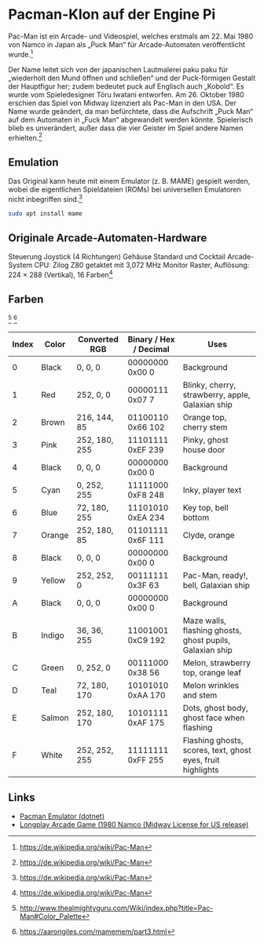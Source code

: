 # Pacman-Klon auf der Engine Pi

Pac-Man ist ein Arcade- und Videospiel, welches
erstmals am 22. Mai 1980 von Namco in Japan als „Puck Man“ für Arcade-Automaten
veröffentlicht wurde.[^wikipedia]

Der Name leitet sich von der japanischen Lautmalerei paku paku für „wiederholt
den Mund öffnen und schließen“ und der Puck-förmigen Gestalt der Hauptfigur her;
zudem bedeutet puck auf Englisch auch „Kobold“. Es wurde vom Spieledesigner Tōru
Iwatani entworfen. Am 26. Oktober 1980 erschien das Spiel von Midway lizenziert
als Pac-Man in den USA. Der Name wurde geändert, da man befürchtete, dass die
Aufschrift „Puck Man“ auf dem Automaten in „Fuck Man“ abgewandelt werden könnte.
Spielerisch blieb es unverändert, außer dass die vier Geister im Spiel andere
Namen erhielten.[^wikipedia]

## Emulation

Das Original kann heute mit einem Emulator (z.
B. MAME) gespielt werden, wobei die eigentlichen Spieldateien (ROMs) bei
universellen Emulatoren nicht inbegriffen sind.[^wikipedia]

```sh
sudo apt install mame
```

## Originale Arcade-Automaten-Hardware

Steuerung Joystick (4 Richtungen)
Gehäuse Standard und Cocktail
Arcade-System CPU: Zilog Z80 getaktet mit 3,072 MHz
Monitor Raster,
Auflösung: 224 × 288 (Vertikal), 16 Farben[^wikipedia]

## Farben

[^almightyguru]
[^aarongiles]

| Index | Color  | Converted RGB | Binary / Hex / Decimal | Uses                                                        |
| ----- | ------ | ------------- | ---------------------- | ----------------------------------------------------------- |
| 0     | Black  | 0, 0, 0       | 00000000 0x00 0        | Background                                                  |
| 1     | Red    | 252, 0, 0     | 00000111 0x07 7        | Blinky, cherry, strawberry, apple, Galaxian ship            |
| 2     | Brown  | 216, 144, 85  | 01100110 0x66 102      | Orange top, cherry stem                                     |
| 3     | Pink   | 252, 180, 255 | 11101111 0xEF 239      | Pinky, ghost house door                                     |
| 4     | Black  | 0, 0, 0       | 00000000 0x00 0        | Background                                                  |
| 5     | Cyan   | 0, 252, 255   | 11111000 0xF8 248      | Inky, player text                                           |
| 6     | Blue   | 72, 180, 255  | 11101010 0xEA 234      | Key top, bell bottom                                        |
| 7     | Orange | 252, 180, 85  | 01101111 0x6F 111      | Clyde, orange                                               |
| 8     | Black  | 0, 0, 0       | 00000000 0x00 0        | Background                                                  |
| 9     | Yellow | 252, 252, 0   | 00111111 0x3F 63       | Pac-Man, ready!, bell, Galaxian ship                        |
| A     | Black  | 0, 0, 0       | 00000000 0x00 0        | Background                                                  |
| B     | Indigo | 36, 36, 255   | 11001001 0xC9 192      | Maze walls, flashing ghosts, ghost pupils, Galaxian ship    |
| C     | Green  | 0, 252, 0     | 00111000 0x38 56       | Melon, strawberry top, orange leaf                          |
| D     | Teal   | 72, 180, 170  | 10101010 0xAA 170      | Melon wrinkles and stem                                     |
| E     | Salmon | 252, 180, 170 | 10101111 0xAF 175      | Dots, ghost body, ghost face when flashing                  |
| F     | White  | 252, 252, 255 | 11111111 0xFF 255      | Flashing ghosts, scores, text, ghost eyes, fruit highlights |

[^almightyguru]: http://www.thealmightyguru.com/Wiki/index.php?title=Pac-Man#Color_Palette
[^aarongiles]: https://aarongiles.com/mamemem/part3.html

## Links

- [Pacman Emulator (dotnet)](https://github.com/Justin-Credible/pac-man-emulator)
- [Longplay Arcade Game (1980 Namco (Midway License for US release)](https://www.youtube.com/watch?v=dScq4P5gn4A)

[^wikipedia]: https://de.wikipedia.org/wiki/Pac-Man
